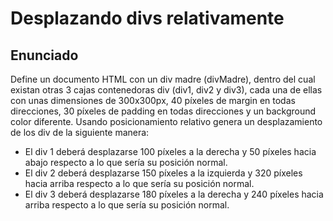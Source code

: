 # Desplazando divs relativamente

## Enunciado

Define un documento HTML con un div madre (divMadre), dentro del cual existan otras 3 cajas contenedoras div (div1, div2 y div3), cada una de ellas con unas dimensiones de 300x300px, 40 píxeles de margin en todas direcciones, 30 píxeles de padding en todas direcciones y un background color diferente. Usando posicionamiento relativo genera un desplazamiento de los div de la siguiente manera:

- El div 1 deberá desplazarse 100 píxeles a la derecha y 50 píxeles hacia abajo respecto a lo que sería su posición normal.
- El div 2 deberá desplazarse 150 píxeles a la izquierda y 320 píxeles hacia arriba respecto a lo que sería su posición normal.
- El div 3 deberá desplazarse 180 píxeles a la derecha y 240 píxeles hacia arriba respecto a lo que sería su posición normal.
